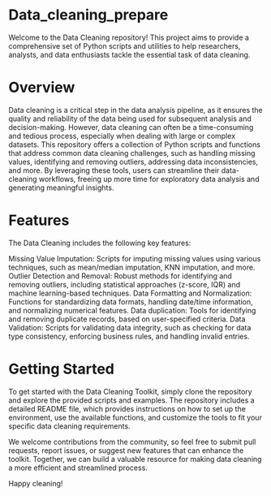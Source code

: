 # Data_cleaning_prepare

Welcome to the Data Cleaning  repository! This project aims to provide a comprehensive set of Python scripts and utilities to help researchers, analysts, and data enthusiasts tackle the essential task of data cleaning.

# Overview
Data cleaning is a critical step in the data analysis pipeline, as it ensures the quality and reliability of the data being used for subsequent analysis and decision-making. However, data cleaning can often be a time-consuming and tedious process, especially when dealing with large or complex datasets. This repository offers a collection of Python scripts and functions that address common data cleaning challenges, such as handling missing values, identifying and removing outliers, addressing data inconsistencies, and more. By leveraging these tools, users can streamline their data-cleaning workflows, freeing up more time for exploratory data analysis and generating meaningful insights.

# Features
The Data Cleaning includes the following key features:

Missing Value Imputation: Scripts for imputing missing values using various techniques, such as mean/median imputation, KNN imputation, and more.
Outlier Detection and Removal: Robust methods for identifying and removing outliers, including statistical approaches (z-score, IQR) and machine learning-based techniques.
Data Formatting and Normalization: Functions for standardizing data formats, handling date/time information, and normalizing numerical features.
Data duplication: Tools for identifying and removing duplicate records, based on user-specified criteria.
Data Validation: Scripts for validating data integrity, such as checking for data type consistency, enforcing business rules, and handling invalid entries.

# Getting Started
To get started with the Data Cleaning Toolkit, simply clone the repository and explore the provided scripts and examples. The repository includes a detailed README file, which provides instructions on how to set up the environment, use the available functions, and customize the tools to fit your specific data cleaning requirements.

We welcome contributions from the community, so feel free to submit pull requests, report issues, or suggest new features that can enhance the toolkit. Together, we can build a valuable resource for making data cleaning a more efficient and streamlined process.

Happy cleaning!
